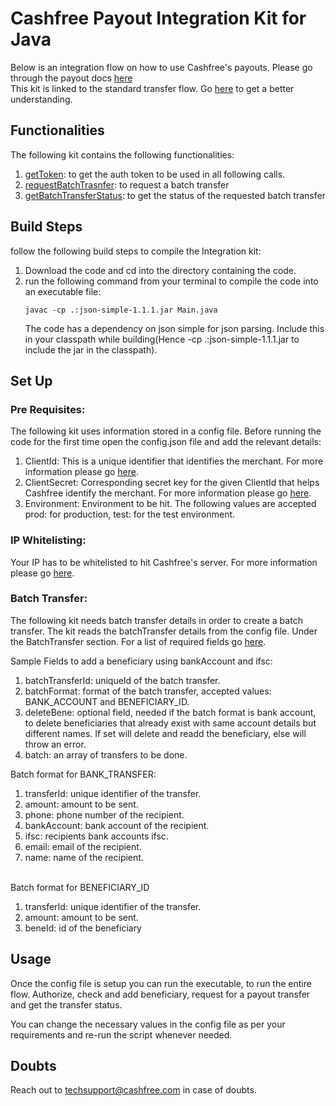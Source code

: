 # Cashfree Payout Integration Kit for Java

Below is an integration flow on how to use Cashfree's payouts.
Please go through the payout docs [here](https://dev.cashfree.com/payouts)
<br/>
This kit is linked to the standard transfer flow. Go [here](https://dev.cashfree.com/payouts/integrations/standard-transfer) to get a better understanding.
<br/>

## Functionalities

The following kit contains the following functionalities:
    <ol>
    <li> [getToken](https://dev.cashfree.com/api-reference/payouts-api#authorise): to get the auth token to be used in all          following calls.
    <li> [requestBatchTrasnfer](https://dev.cashfree.com/api-reference/payouts-api#batch-transfer): to request a batch transfer
    <li> [getBatchTransferStatus](https://dev.cashfree.com/api-reference/payouts-api#get-batch-transfer-status-request): to get the status of the requested batch transfer
    </ol>

## Build Steps

follow the following build steps to compile the Integration kit:
  1. Download the code and cd into the directory containing the code.
  2. run the following command from your terminal to compile the code into an executable file:
      ```
      javac -cp .:json-simple-1.1.1.jar Main.java
      ```
      The code has a dependency on json simple for json parsing. Include this in your classpath while building(Hence -cp .:json-simple-1.1.1.jar 
      to include the jar in the classpath).
## Set Up

### Pre Requisites:
The following kit uses information stored in a config file. Before running the code for the first time open the config.json file
and add the relevant details:
  1. ClientId: This is a unique identifier that identifies the merchant. For more information please go [here](https://dev.cashfree.com/development/api/credentials).
  2. ClientSecret: Corresponding secret key for the given ClientId that helps Cashfree identify the merchant. For more information please go [here](https://dev.cashfree.com/development/api/credentials).
  3. Environment: Environment to be hit. The following values are accepted prod: for production, test: for the test environment.

### IP Whitelisting:

Your IP has to be whitelisted to hit Cashfree's server. For more information please go [here](https://dev.cashfree.com/development/api/ip-whitelisting).

### Batch Transfer:
The following kit needs batch transfer details in order to create a batch transfer.
The kit reads the batchTransfer details from the config file. Under the BatchTransfer section. For a list of required fields go [here](https://dev.cashfree.com/api-reference/payouts-api#batch-transfer).

Sample Fields to add a beneficiary using bankAccount and ifsc:
  1. batchTransferId: uniqueId of the batch transfer.
  2. batchFormat: format of the batch transfer, accepted values: BANK_ACCOUNT and BENEFICIARY_ID.
  3. deleteBene: optional field, needed if the batch format is bank account, to delete beneficiaries that already exist with same account details but different names. If set will delete and readd the beneficiary, else will throw an error.
  4. batch: an array of transfers to be done.
  
  Batch format for BANK_TRANSFER:
  
  1. transferId: unique identifier of the transfer.
  2. amount: amount to be sent.
  3. phone: phone number of the recipient.
  4. bankAccount: bank account of the recipient.
  5. ifsc: recipients bank accounts ifsc.
  6. email: email of the recipient.
  7. name: name of the recipient.
  <br/>
  Batch format for BENEFICIARY_ID
  
  1. transferId: unique identifier of the transfer.
  2. amount: amount to be sent.
  3. beneId: id of the beneficiary

## Usage

Once the config file is setup you can run the executable, to run the entire flow. Authorize, check and add beneficiary, 
request for a payout transfer and get the transfer status.

You can change the necessary values in the config file as per your requirements and re-run the script whenever needed.

## Doubts

Reach out to techsupport@cashfree.com in case of doubts.
 


